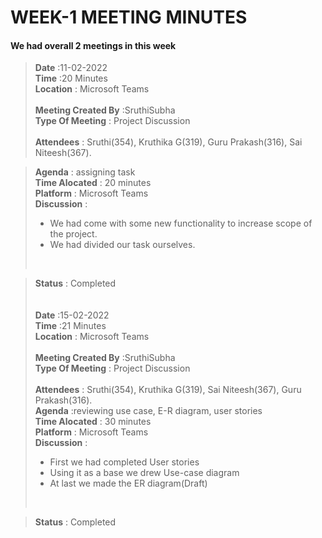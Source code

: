 # WEEK-1 MEETING MINUTES

#### We had overall 2 meetings in this week

>**Date** :11-02-2022<br>
>**Time** :20 Minutes<br>
>**Location** : Microsoft Teams <br>
><br>
>**Meeting Created By** :SruthiSubha<br>
>**Type Of Meeting** : Project Discussion <br>
><br>
>**Attendees** :
> Sruthi(354),
> Kruthika G(319),
> Guru Prakash(316),
> Sai Niteesh(367).

>**Agenda** : assigning task <br>
>**Time Alocated** : 20 minutes<br>
>**Platform** : Microsoft Teams<br>
>**Discussion** :<br>
> * We had come with some new functionality to increase scope of the project.
> * We had divided our task ourselves.
><br>


>**Status** : Completed<br>
><br>
><br>
>**Date** :15-02-2022<br>
>**Time** :21 Minutes<br>
>**Location** : Microsoft Teams<br>
><br>
>**Meeting Created By** :SruthiSubha<br>
>**Type Of Meeting** : Project Discussion <br>
><br>
>**Attendees** :
> Sruthi(354),
> Kruthika G(319),
> Sai Niteesh(367),
> Guru Prakash(316).<br>
> **Agenda** :reviewing use case, E-R diagram, user stories<br>
> **Time Alocated** : 30 minutes<br>
> **Platform** : Microsoft Teams<br>
> **Discussion** :<br>
> * First we had completed User stories
> * Using it as a base we drew Use-case diagram
> * At last we made the ER diagram(Draft)
> <br>



>**Status** : Completed


